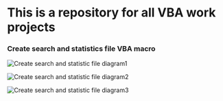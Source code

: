 # This is a repository for all VBA work projects

### Create search and statistics file VBA macro
 
![Create search and statistic file diagram1](https://user-images.githubusercontent.com/93143378/148962994-38446060-fd5e-46f0-8531-3e281463122f.png)

![Create search and statistic file diagram2](https://user-images.githubusercontent.com/93143378/148963104-4348f793-e789-439e-afc6-2b25b59a86f0.png)

![Create search and statistic file diagram3](https://user-images.githubusercontent.com/93143378/148963175-2aeec7c9-7732-4f24-860c-c49bfaa1f329.png)

